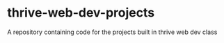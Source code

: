 # thrive-web-dev-projects
A repository containing code for the projects built in thrive web dev class

